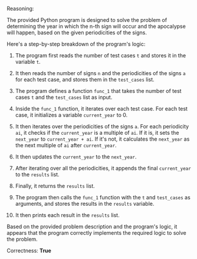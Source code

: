 Reasoning:

The provided Python program is designed to solve the problem of determining the year in which the n-th sign will occur and the apocalypse will happen, based on the given periodicities of the signs.

Here's a step-by-step breakdown of the program's logic:

1. The program first reads the number of test cases `t` and stores it in the variable `t`.

2. It then reads the number of signs `n` and the periodicities of the signs `a` for each test case, and stores them in the `test_cases` list.

3. The program defines a function `func_1` that takes the number of test cases `t` and the `test_cases` list as input.

4. Inside the `func_1` function, it iterates over each test case. For each test case, it initializes a variable `current_year` to 0.

5. It then iterates over the periodicities of the signs `a`. For each periodicity `ai`, it checks if the `current_year` is a multiple of `ai`. If it is, it sets the `next_year` to `current_year + ai`. If it's not, it calculates the `next_year` as the next multiple of `ai` after `current_year`.

6. It then updates the `current_year` to the `next_year`.

7. After iterating over all the periodicities, it appends the final `current_year` to the `results` list.

8. Finally, it returns the `results` list.

9. The program then calls the `func_1` function with the `t` and `test_cases` as arguments, and stores the results in the `results` variable.

10. It then prints each result in the `results` list.

Based on the provided problem description and the program's logic, it appears that the program correctly implements the required logic to solve the problem.

Correctness: **True**
